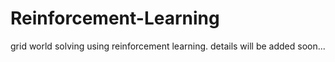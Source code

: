 # Reinforcement-Learning
grid world solving using reinforcement learning. details will be added soon...
